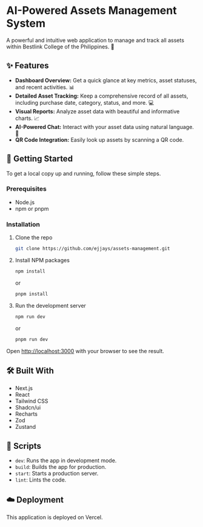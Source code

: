 # AI-Powered Assets Management System

A powerful and intuitive web application to manage and track all assets within Bestlink College of the Philippines. 🏫

## ✨ Features

*   **Dashboard Overview:** Get a quick glance at key metrics, asset statuses, and recent activities. 📊
*   **Detailed Asset Tracking:** Keep a comprehensive record of all assets, including purchase date, category, status, and more. 💻
*   **Visual Reports:** Analyze asset data with beautiful and informative charts. 📈
*   **AI-Powered Chat:** Interact with your asset data using natural language. 🤖
*   **QR Code Integration:** Easily look up assets by scanning a QR code.

## 🚀 Getting Started

To get a local copy up and running, follow these simple steps.

### Prerequisites

*   Node.js
*   npm or pnpm

### Installation

1.  Clone the repo
    ```sh
    git clone https://github.com/ejjays/assets-management.git
    ```
2.  Install NPM packages
    ```sh
    npm install
    ```
    or
    ```sh
    pnpm install
    ```
3.  Run the development server
    ```sh
    npm run dev
    ```
    or
    ```sh
    pnpm run dev
    ```

Open [http://localhost:3000](http://localhost:3000) with your browser to see the result.

## 🛠️ Built With

*   Next.js
*   React
*   Tailwind CSS
*   Shadcn/ui
*   Recharts
*   Zod
*   Zustand

## 📜 Scripts

*   `dev`: Runs the app in development mode.
*   `build`: Builds the app for production.
*   `start`: Starts a production server.
*   `lint`: Lints the code.

## ☁️ Deployment

This application is deployed on Vercel.
